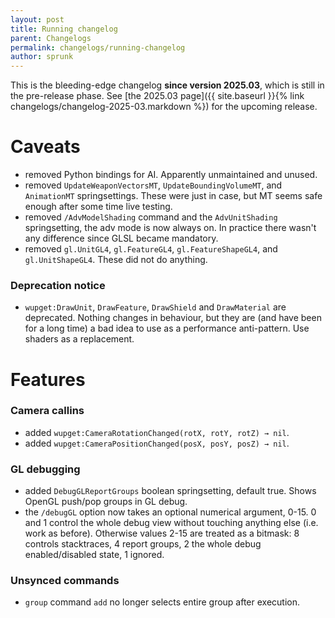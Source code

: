 ```yaml
---
layout: post
title: Running changelog
parent: Changelogs
permalink: changelogs/running-changelog
author: sprunk
---
```


This is the bleeding-edge changelog **since version 2025.03**, which is still in the pre-release phase.
See [the 2025.03 page]({{ site.baseurl }}{% link changelogs/changelog-2025-03.markdown %}) for the upcoming release.

# Caveats
* removed Python bindings for AI. Apparently unmaintained and unused.
* removed `UpdateWeaponVectorsMT`, `UpdateBoundingVolumeMT`, and `AnimationMT` springsettings. These were just in case, but MT seems safe enough after some time live testing.
* removed `/AdvModelShading` command and the `AdvUnitShading` springsetting, the adv mode is now always on. In practice there wasn't any difference since GLSL became mandatory.
* removed `gl.UnitGL4`, `gl.FeatureGL4`, `gl.FeatureShapeGL4`, and `gl.UnitShapeGL4`. These did not do anything.

### Deprecation notice
* `wupget:DrawUnit`, `DrawFeature`, `DrawShield` and `DrawMaterial` are deprecated.
Nothing changes in behaviour, but they are (and have been for a long time) a bad idea to use as a performance anti-pattern.
Use shaders as a replacement.

# Features

### Camera callins
* added `wupget:CameraRotationChanged(rotX, rotY, rotZ) → nil`.
* added `wupget:CameraPositionChanged(posX, posY, posZ) → nil`.

### GL debugging
* added `DebugGLReportGroups` boolean springsetting, default true. Shows OpenGL push/pop groups in GL debug.
* the `/debugGL` option now takes an optional numerical argument, 0-15.
0 and 1 control the whole debug view without touching anything else (i.e. work as before).
Otherwise values 2-15 are treated as a bitmask: 8 controls stacktraces, 4 report groups, 2 the whole debug enabled/disabled state, 1 ignored.

### Unsynced commands

* `group` command `add` no longer selects entire group after execution.
